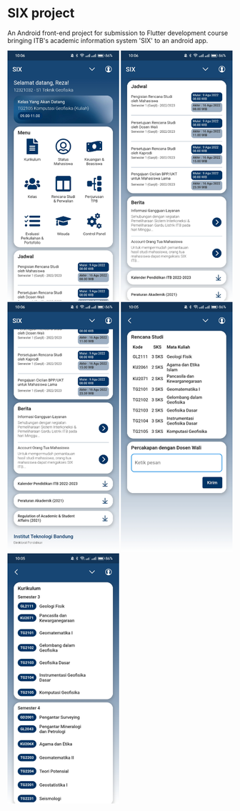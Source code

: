 # SIX project

An Android front-end project for submission to Flutter development course bringing ITB's academic information system 'SIX' to an android app.

<img src="./screenshot/screenshot-1.jpg" width=250x>

<img src="./screenshot/screenshot-2.jpg" width=250x>

<img src="./screenshot/screenshot-3.jpg" width=250x>

<img src="./screenshot/screenshot-4.jpg" width=250x>

<img src="./screenshot/screenshot-5.jpg" width=250x>
